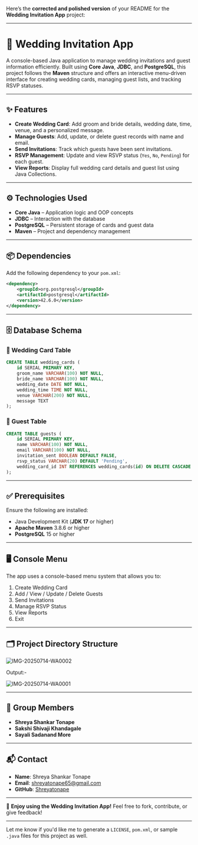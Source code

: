 Here’s the **corrected and polished version** of your README for the **Wedding Invitation App** project:

---

# 💌 Wedding Invitation App

A console-based Java application to manage wedding invitations and guest information efficiently. Built using **Core Java**, **JDBC**, and **PostgreSQL**, this project follows the **Maven** structure and offers an interactive menu-driven interface for creating wedding cards, managing guest lists, and tracking RSVP statuses.

---

## ✨ Features

* **Create Wedding Card**: Add groom and bride details, wedding date, time, venue, and a personalized message.
* **Manage Guests**: Add, update, or delete guest records with name and email.
* **Send Invitations**: Track which guests have been sent invitations.
* **RSVP Management**: Update and view RSVP status (`Yes`, `No`, `Pending`) for each guest.
* **View Reports**: Display full wedding card details and guest list using Java Collections.

---

## ⚙️ Technologies Used

* **Core Java** – Application logic and OOP concepts
* **JDBC** – Interaction with the database
* **PostgreSQL** – Persistent storage of cards and guest data
* **Maven** – Project and dependency management

---

## 📦 Dependencies

Add the following dependency to your `pom.xml`:

```xml
<dependency>
    <groupId>org.postgresql</groupId>
    <artifactId>postgresql</artifactId>
    <version>42.6.0</version>
</dependency>
```

---

## 🗄️ Database Schema

### 🎴 Wedding Card Table

```sql
CREATE TABLE wedding_cards (
    id SERIAL PRIMARY KEY,
    groom_name VARCHAR(100) NOT NULL,
    bride_name VARCHAR(100) NOT NULL,
    wedding_date DATE NOT NULL,
    wedding_time TIME NOT NULL,
    venue VARCHAR(200) NOT NULL,
    message TEXT
);
```

### 👤 Guest Table

```sql
CREATE TABLE guests (
    id SERIAL PRIMARY KEY,
    name VARCHAR(100) NOT NULL,
    email VARCHAR(100) NOT NULL,
    invitation_sent BOOLEAN DEFAULT FALSE,
    rsvp_status VARCHAR(20) DEFAULT 'Pending',
    wedding_card_id INT REFERENCES wedding_cards(id) ON DELETE CASCADE
);
```

---

## ✅ Prerequisites

Ensure the following are installed:

* Java Development Kit (**JDK 17** or higher)
* **Apache Maven** 3.8.6 or higher
* **PostgreSQL** 15 or higher

---

## 🖥️ Console Menu

The app uses a console-based menu system that allows you to:

1. Create Wedding Card
2. Add / View / Update / Delete Guests
3. Send Invitations
4. Manage RSVP Status
5. View Reports
6. Exit

---

## 🗂️ Project Directory Structure

![IMG-20250714-WA0002](https://github.com/user-attachments/assets/4eb8e150-d23e-49f8-ae1f-ea7d9c1a6914)

Output:-

![IMG-20250714-WA0001](https://github.com/user-attachments/assets/652a596f-1e06-4629-b274-1d183ab583b9)


---

## 👥 Group Members

* **Shreya Shankar Tonape**
* **Sakshi Shivaji Khandagale**
* **Sayali Sadanand More**

---

## 📬 Contact

* **Name**: Shreya Shankar Tonape
* **Email**: [shreyatonape65@gmail.com](mailto:shreyatonape65@gmail.com)
* **GitHub**: [Shreyatonape](https://github.com/Shreyatonape)

---

🎉 **Enjoy using the Wedding Invitation App!**
Feel free to fork, contribute, or give feedback!

---

Let me know if you'd like me to generate a `LICENSE`, `pom.xml`, or sample `.java` files for this project as well.












 









